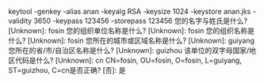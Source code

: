 keytool -genkey -alias anan -keyalg RSA -keysize 1024 -keystore anan.jks -validity 3650 -keypass 123456 -storepass 123456
您的名字与姓氏是什么?
  [Unknown]:  fosin
您的组织单位名称是什么?
  [Unknown]:  fosin
您的组织名称是什么?
  [Unknown]:  fosin
您所在的城市或区域名称是什么?
  [Unknown]:  guiyang
您所在的省/市/自治区名称是什么?
  [Unknown]:  guizhou
该单位的双字母国家/地区代码是什么?
  [Unknown]:  cn
CN=fosin, OU=fosin, O=fosin, L=guiyang, ST=guizhou, C=cn是否正确?
  [否]:  是
